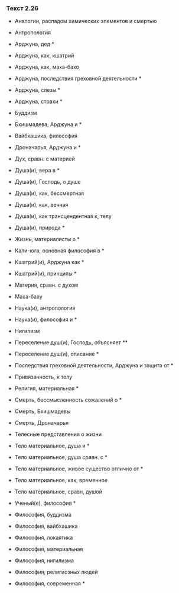 ### Текст 2.26

- Аналогии, распадом химических элементов и смертью

- Антропология

- Арджуна, дед *

- Арджуна, как, кшатрий

- Арджуна, как, маха-бахо

- Арджуна, последствия греховной деятельности *

- Арджуна, слезы *

- Арджуна, страхи *

- Буддизм

- Бхишмадева, Арджуна и *

- Вайбхашика, философия

- Дроначарья, Арджуна и *

- Дух, сравн. с материей

- Душа(и), вера в *

- Душа(и), Господь, о душе

- Душа(и), как, бессмертная

- Душа(и), как, вечная

- Душа(и), как трансцендентная к, телу

- Душа(и), природа *

- Жизнь, материалисты о *

- Кали-юга, основная философия в *

- Кшатрий(и), Арджуна как *

- Кшатрий(и), принципы *

- Материя, сравн. с духом

- Маха-баху

- Наука(и), антропология

- Наука(и), философия и *

- Нигилизм

- Переселение душ(и), Господь, объясняет **

- Переселение душ(и), описание *

- Последствия греховной деятельности, Арджуна и защита от *

- Привязанность, к телу

- Религия, материальная *

- Смерть, бессмысленность сожалений о *

- Смерть, Бхишмадевы

- Смерть, Дроначарья

- Телесные представления о жизни

- Тело материальное, душа и *

- Тело материальное, душа сравн. с *

- Тело материальное, живое существо отлично от *

- Тело материальное, как, временное

- Тело материальное, сравн, душой

- Ученый(е), философия *

- Философия, буддизма

- Философия, вайбхашика

- Философия, локаятика

- Философия, материальная

- Философия, нигилизма

- Философия, религиозных людей

- Философия, современная *
	
